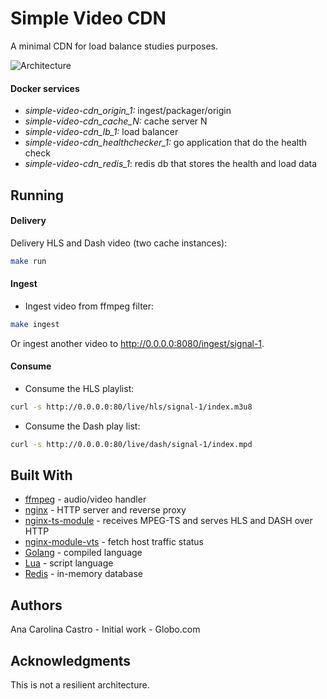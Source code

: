 # Simple Video CDN
A minimal CDN for load balance studies purposes.

![Architecture](/images/architecture.png)


#### Docker services

- *simple-video-cdn_origin_1:* ingest/packager/origin
- *simple-video-cdn_cache_N:* cache server N
- *simple-video-cdn_lb_1:* load balancer
- *simple-video-cdn_healthchecker_1:* go application that do the health check
- *simple-video-cdn_redis_1*: redis db that stores the health and load data


## Running

#### Delivery
Delivery HLS and Dash video (two cache instances):
```bash
make run
```


#### Ingest
- Ingest video from ffmpeg filter:
```bash
make ingest
```

Or ingest another video to http://0.0.0.0:8080/ingest/signal-1.

#### Consume
- Consume the HLS playlist:
```bash
curl -s http://0.0.0.0:80/live/hls/signal-1/index.m3u8
```
- Consume the Dash play list:
```bash
curl -s http://0.0.0.0:80/live/dash/signal-1/index.mpd
```

## Built With
- [ffmpeg](https://github.com/FFmpeg/FFmpeg) - audio/video handler
- [nginx](https://github.com/nginx/nginx) - HTTP server and reverse proxy
- [nginx-ts-module](https://github.com/arut/nginx-ts-module) - receives MPEG-TS and serves HLS and DASH over HTTP
- [nginx-module-vts](https://github.com/vozlt/nginx-module-vts) - fetch host traffic status
- [Golang](https://golang.org/) - compiled language
- [Lua](https://www.lua.org/) - script language
- [Redis](https://redis.io/) - in-memory database

## Authors
Ana Carolina Castro - Initial work - Globo.com

## Acknowledgments
This is not a resilient architecture.
